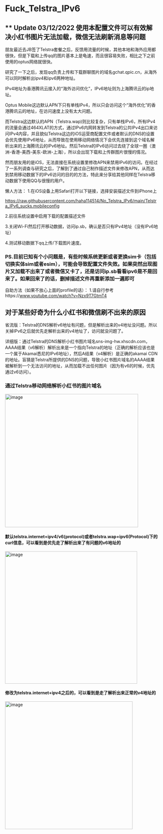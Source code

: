 # Fuck_Telstra_IPv6

## ** Update 03/12/2022 使用本配置文件可以有效解决小红书图片无法加载，微信无法刷新消息等问题

朋友最近去JB签了Telstra套餐之后，反馈用流量的时候，其他本地和海外应用都很快，但是下载和上传qq的图片基本上是龟速，而且很容易失败，相比之下之前使用的optus网络就很快。

研究了一下之后，发现qq负责上传和下载群聊图片的域名gchat.qpic.cn，从海外可以同时解析出ipv4和ipv6两种地址。

IPv4地址为香港腾讯云接入的“海外访问优化”，IPv6地址则为上海腾讯云的ip地址。

Optus Mobile这边默认APN下只有单栈IPv4，所以只会访问这个“海外优化”的香港腾讯云的地址，在访问速度上没有太大问题。

而Telstra这边默认的APN（Telstra.wap)则比较复杂，只有单栈IPv6，所有IPv4的流量会通过464XLAT的方式，通过IPv6内网转发到Telstra的公共IPv4出口来访问IPv4内容，并且貌似Telstra这边的iOS运营商配置文件或者默认的DNS的设置会优先使用IPv6地址，从而导致在使用移动网络情况下会优先连接到这个域名解析出来的上海腾讯云的IPv6地址。然后Telstra的IPv6访问过去绕了全球一圈（澳洲-香港-美西-美东-欧洲-上海），所以会出现下载和上传群图片很慢的情况。

然而朋友用的是iOS，无法直接在系统设置里修改APN来禁用IPv6的访问。在经过了一系列调查与研究之后，了解到了通过自己制作描述文件来修改APN，从而达到禁用移动数据下的IPv6访问的目的的方法，特此来分享给其他同样在Telstra移动数据下使用QQ与很慢的用户。

懒人方法：
1.在iOS设备上用Safari打开以下链接，选择安装描述文件到iPhone上

https://raw.githubusercontent.com/haha114514/No_Telstra_IPv6/main/Telstra_IPv6_sucks.mobileconfig

2.前往系统设置中启用下载的配置描述文件

3.关闭Wi-Fi然后打开移动数据，访问ip.sb，确认是否只有IPv4地址（没有IPv6地址）

4.测试移动数据下qq上传/下载图片速度。

### PS.目前已知有个小问题是，有些时候系统更新或者更换sim卡（包括切换实体sim或者esim），可能会导致配置文件失效。如果突然出现图片又加载不出来了或者微信又卡了，还是访问ip.sb看看ipv6是不是回来了。如果回来了的话，删掉描述文件再重新添加一遍即可

自助方法（如果不放心上面的profile的话）：
1.请自行参考https://www.youtube.com/watch?v=Nzx9T7GtmT4

## 对于某些好奇为什么小红书和微信刷不出来的原因
省流版：Telstra的DNS解析v6地址有问题，但是解析出来的v4地址没问题。所以关掉IPv6之后就优先走解析出来的v4地址了，访问就没问题了。

详细版：通过Telstra的DNS解析小红书图片域名sns-img-hw.xhscdn.com，AAAA结果（v6解析）解析出来是一个指向Telstra的地址（正确的解析应该也是一个属于Akamai悉尼的IPv6地址），然后A结果（v4解析）是正确的akamai CDN的地址。盲猜是Telstra所提供的DNS的问题，导致小红书图片域名的AAAA结果被解析到一个无法访问的地址，从而加载不出任何图片（因为有v6的时候，优先通过v6访问）。
### 通过Telstra移动网络解析小红书的图片域名

<img width="437" alt="image" src="https://user-images.githubusercontent.com/47912037/205472849-4d6bb3fe-0374-4d59-b53f-736db2fb0e4e.png">

#### 默认telstra.internet+ipv4/v6(protocol)或者telstra.wap+ipv6(Protocol)下的curl信息，可以看到是优先走了解析出来了有问题的v6地址的

<img width="434" alt="image" src="https://user-images.githubusercontent.com/47912037/205472825-421844b3-bec1-4845-801e-22da758ac5b2.png">

#### 修改为telstra.internet+ipv4之后的，可以看到是走了解析出来正常的v4地址的

<img width="419" alt="image" src="https://user-images.githubusercontent.com/47912037/205472778-9526fc4c-707f-4e9d-8513-f2438258ecb4.png">




